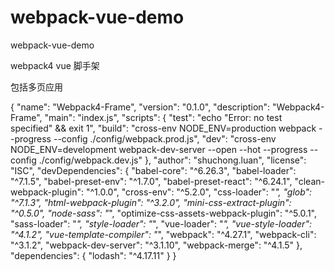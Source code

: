 # webpack-vue-demo
webpack-vue-demo

webpack4
vue
脚手架

包括多页应用
    
{
  "name": "Webpack4-Frame",
  "version": "0.1.0",
  "description": "Webpack4-Frame",
  "main": "index.js",
  "scripts": {
    "test": "echo \"Error: no test specified\" && exit 1",
    "build": "cross-env NODE_ENV=production webpack --progress  --config ./config/webpack.prod.js",
    "dev": "cross-env NODE_ENV=development webpack-dev-server --open --hot --progress --config ./config/webpack.dev.js"
  },
  "author": "shuchong.luan",
  "license": "ISC",
  "devDependencies": {
    "babel-core": "^6.26.3",
    "babel-loader": "^7.1.5",
    "babel-preset-env": "^1.7.0",
    "babel-preset-react": "^6.24.1",
    "clean-webpack-plugin": "^1.0.0",
    "cross-env": "^5.2.0",
    "css-loader": "*",
    "glob": "^7.1.3",
    "html-webpack-plugin": "^3.2.0",
    "mini-css-extract-plugin": "^0.5.0",
    "node-sass": "*",
    "optimize-css-assets-webpack-plugin": "^5.0.1",
    "sass-loader": "*",
    "style-loader": "*",
    "vue-loader": "*",
    "vue-style-loader": "^4.1.2",
    "vue-template-compiler": "*",
    "webpack": "^4.27.1",
    "webpack-cli": "^3.1.2",
    "webpack-dev-server": "^3.1.10",
    "webpack-merge": "^4.1.5"
  },
  "dependencies": {
    "lodash": "^4.17.11"
  }
}

